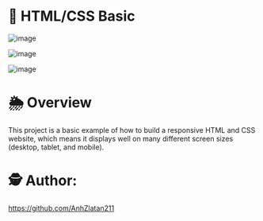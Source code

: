 # 📸 HTML/CSS Basic
![image](https://github.com/user-attachments/assets/33774e84-b2b1-4783-a473-88020d11fffa)

![image](https://github.com/user-attachments/assets/ac4226d6-e957-4312-9f9c-0d9c994e0205)

![image](https://github.com/user-attachments/assets/02a7458f-b8c3-4a9d-bb3a-0484aea06187)

# 🌦️ Overview
This project is a basic example of how to build a responsive HTML and CSS website, which means it displays well on many different screen sizes (desktop, tablet, and mobile).

# 🕵️ Author: 
https://github.com/AnhZlatan211
